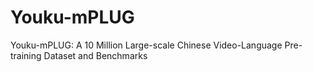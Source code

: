 # Youku-mPLUG
Youku-mPLUG: A 10 Million Large-scale Chinese Video-Language Pre-training Dataset and Benchmarks
